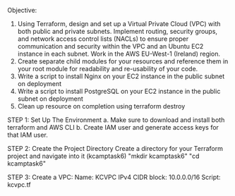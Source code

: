 Objective:
1. Using Terraform, design and set up a Virtual Private Cloud (VPC) with both public and private subnets. Implement routing, security groups, and network access control lists (NACLs) to ensure proper communication and security within the VPC and an Ubuntu EC2 instance in each subnet. Work in the AWS EU-West-1 (Ireland) region.
2. Create separate child modules for your resources and reference them in your root module for readability and re-usability of your code.
3. Write a script to install Nginx on your EC2 instance in the public subnet on deployment
4. Write a script to install PostgreSQL on your EC2 instance in the public subnet on deployment
5. Clean up resource on completion using terraform destroy


STEP 1: Set Up The Environment
a. Make sure to download and install both terraform and AWS CLI
b. Create IAM user and generate access keys for that IAM user. 

STEP 2: Create the Project Directory
Create a directory for your Terraform project and navigate into it (kcamptask6)
"mkdir kcamptask6"
"cd kcamptask6"

STEP 3: 
Create a VPC:
Name: KCVPC
IPv4 CIDR block: 10.0.0.0/16
Script: kcvpc.tf



